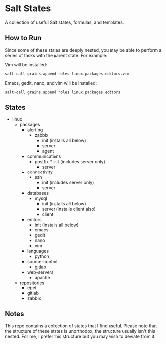 # Salt States
A collection of useful Salt states, formulas, and templates.

## How to Run
Since some of these states are deeply nested, you may be able to perform a series of tasks with the parent state.  For example:

Vim will be installed:
```
salt-call grains.append roles linux.packages.editors.vim
```

Emacs, gedit, nano, and vim will be installed:
```
salt-call grains.append roles linux.packages.editors
```

## States
* linux
  * packages
      * alerting
          * zabbix
              * init (installs all below)
              * server
              * agent
      * communications
          * postfix
                 * init (includes server only)
              * server
      * connectivity
          * ssh
              * init (includes server only)
              * server
      * databases
          * mysql
              * init (installs all below)
              * server (installs client also)
              * client
      * editors
          * init (installs all below)
          * emacs
          * gedit
          * nano
          * vim
      * languages
          * python
      * source-control
          * gitlab
      * web-servers
          * apache
  * repositories
      * epel
      * gitlab
      * zabbix


## Notes
This repo contains a collection of states that I find useful.  Please note that the structure of these states is unorthodox; the structure usually isn't this nested.  For me, I prefer this structure but you may wish to deviate from it.
